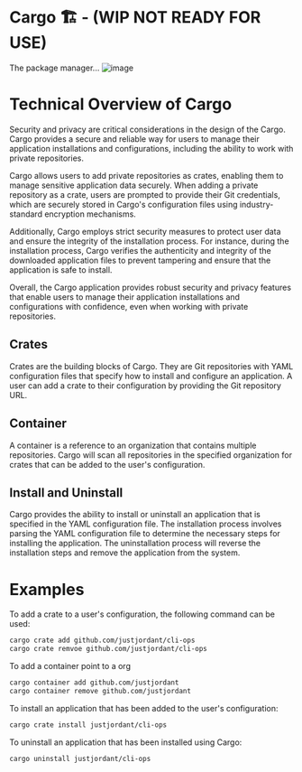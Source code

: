 # Cargo 🏗 - (WIP NOT READY FOR USE)
The package manager... 
![image](https://user-images.githubusercontent.com/38886930/230489111-21547871-d59d-49cb-945c-612ef2092169.png)
# Technical Overview of Cargo
Security and privacy are critical considerations in the design of the Cargo. Cargo provides a secure and reliable way for users to manage their application installations and configurations, including the ability to work with private repositories.

Cargo allows users to add private repositories as crates, enabling them to manage sensitive application data securely. When adding a private repository as a crate, users are prompted to provide their Git credentials, which are securely stored in Cargo's configuration files using industry-standard encryption mechanisms.

Additionally, Cargo employs strict security measures to protect user data and ensure the integrity of the installation process. For instance, during the installation process, Cargo verifies the authenticity and integrity of the downloaded application files to prevent tampering and ensure that the application is safe to install.

Overall, the Cargo application provides robust security and privacy features that enable users to manage their application installations and configurations with confidence, even when working with private repositories.

## Crates
Crates are the building blocks of Cargo. They are Git repositories with YAML configuration files that specify how to install and configure an application. A user can add a crate to their configuration by providing the Git repository URL.

## Container
A container is a reference to an organization that contains multiple repositories. Cargo will scan all repositories in the specified organization for crates that can be added to the user's configuration.

## Install and Uninstall
Cargo provides the ability to install or uninstall an application that is specified in the YAML configuration file. The installation process involves parsing the YAML configuration file to determine the necessary steps for installing the application. The uninstallation process will reverse the installation steps and remove the application from the system.

# Examples
To add a crate to a user's configuration, the following command can be used:
```bash
cargo crate add github.com/justjordant/cli-ops
cargo crate remvoe github.com/justjordant/cli-ops

```
To add a container point to a org
```bash
cargo container add github.com/justjordant
cargo container remove github.com/justjordant
```

To install an application that has been added to the user's configuration:
```bash
cargo crate install justjordant/cli-ops
```

To uninstall an application that has been installed using Cargo:
```bash
cargo uninstall justjordant/cli-ops
```
